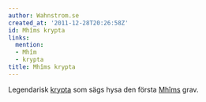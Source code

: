 ```yaml
---
author: Wahnstrom.se
created_at: '2011-12-28T20:26:58Z'
id: Mhîms krypta
links:
  mention:
  - Mhîm
  - krypta
title: Mhîms krypta
---
```


Legendarisk [krypta] som sägs hysa den första [Mhîms] grav.

  [krypta]: krypta
  [Mhîms]: Mhîm